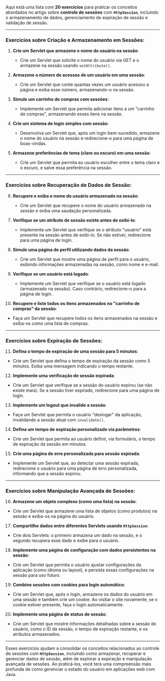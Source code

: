 Aqui está uma lista com **20 exercícios** para praticar os conceitos abordados no artigo sobre **controle de sessões**
com **`HttpSession`**, incluindo o armazenamento de dados, gerenciamento de expiração de sessão e validação de sessão.

---

### **Exercícios sobre Criação e Armazenamento em Sessões:**

1. **Crie um Servlet que armazene o nome do usuário na sessão**:
    - Crie um Servlet que solicite o nome do usuário via GET e o armazene na sessão usando `setAttribute()`.

2. **Armazene o número de acessos de um usuário em uma sessão**:
    - Crie um Servlet que conte quantas vezes um usuário acessou a página e exiba esse número, armazenando-o na sessão.

3. **Simule um carrinho de compras com sessões**:
    - Implemente um Servlet que permita adicionar itens a um "carrinho de compras", armazenando esses itens na sessão.

4. **Crie um sistema de login simples com sessão**:
    - Desenvolva um Servlet que, após um login bem-sucedido, armazene o nome do usuário na sessão e redirecione-o para
      uma página de boas-vindas.

5. **Armazene preferências de tema (claro ou escuro) em uma sessão**:
    - Crie um Servlet que permita ao usuário escolher entre o tema claro e o escuro, e salve essa preferência na sessão.

---

### **Exercícios sobre Recuperação de Dados de Sessão:**

6. **Recupere e exiba o nome do usuário armazenado na sessão**:
    - Crie um Servlet que recupere o nome do usuário armazenado na sessão e exiba uma saudação personalizada.

7. **Verifique se um atributo de sessão existe antes de exibi-lo**:
    - Implemente um Servlet que verifique se o atributo "usuário" está presente na sessão antes de exibi-lo. Se não
      estiver, redirecione para uma página de login.

8. **Simule uma página de perfil utilizando dados da sessão**:
    - Crie um Servlet que mostre uma página de perfil para o usuário, exibindo informações armazenadas na sessão, como
      nome e e-mail.

9. **Verifique se um usuário está logado**:
    - Implemente um Servlet que verifique se o usuário está logado (armazenado na sessão). Caso contrário, redirecione-o
      para a página de login.

10. **Recupere e liste todos os itens armazenados no "carrinho de compras" da sessão**:

- Faça um Servlet que recupere todos os itens armazenados na sessão e exiba-os como uma lista de compras.

---

### **Exercícios sobre Expiração de Sessões:**

11. **Defina o tempo de expiração de uma sessão para 5 minutos**:

- Crie um Servlet que defina o tempo de expiração da sessão como 5 minutos. Exiba uma mensagem indicando o tempo
  restante.

12. **Implemente uma verificação de sessão expirada**:

- Crie um Servlet que verifique se a sessão do usuário expirou (se não existe mais). Se a sessão tiver expirado,
  redirecione para uma página de login.

13. **Implemente um logout que invalide a sessão**:

- Faça um Servlet que permita o usuário "deslogar" da aplicação, invalidando a sessão atual com `invalidate()`.

14. **Defina um tempo de expiração personalizado via parâmetros**:

- Crie um Servlet que permita ao usuário definir, via formulário, o tempo de expiração da sessão em minutos.

15. **Crie uma página de erro personalizada para sessão expirada**:

- Implemente um Servlet que, ao detectar uma sessão expirada, redirecione o usuário para uma página de erro
  personalizada, informando que a sessão expirou.

---

### **Exercícios sobre Manipulação Avançada de Sessões:**

16. **Armazene um objeto complexo (como uma lista) na sessão**:

- Crie um Servlet que armazene uma lista de objetos (como produtos) na sessão e exiba-os na página do usuário.

17. **Compartilhe dados entre diferentes Servlets usando `HttpSession`**:

- Crie dois Servlets: o primeiro armazena um dado na sessão, e o segundo recupera esse dado e exibe para o usuário.

18. **Implemente uma página de configuração com dados persistentes na sessão**:

- Crie um Servlet que permita o usuário ajustar configurações da aplicação (como idioma ou layout), e persista essas
  configurações na sessão para uso futuro.

19. **Combine sessões com cookies para login automático**:

- Crie um Servlet que, após o login, armazene os dados do usuário em uma sessão e também crie um cookie. Ao visitar o
  site novamente, se o cookie estiver presente, faça o login automaticamente.

20. **Implemente uma página de status de sessão**:

- Crie um Servlet que mostre informações detalhadas sobre a sessão do usuário, como o ID da sessão, o tempo de expiração
  restante, e os atributos armazenados.

---

Esses exercícios ajudam a consolidar os conceitos relacionados ao controle de sessões com **`HttpSession`**, incluindo
como armazenar, recuperar e gerenciar dados de sessão, além de explorar a expiração e manipulação avançada de sessões.
Ao praticá-los, você terá uma compreensão mais profunda de como gerenciar o estado do usuário em aplicações web com
Java.